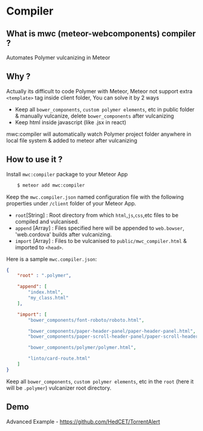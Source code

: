 # Compiler

## What is mwc (meteor-webcomponents) compiler ?


Automates Polymer vulcanizing in Meteor


## Why ?


Actually its difficult to code Polymer with Meteor, Meteor not support extra `<template>` tag inside client folder, You can solve it by 2 ways


* Keep all `bower_components`, `custom polymer elements`, etc in public folder & manually vulcanize, delete `bower_components` after vulcanizing
* Keep html inside javascript (like .jsx in react)


mwc:compiler will automatically watch Polymer project folder anywhere in local file system & added to meteor after vulcanizing


## How to use it ?


Install `mwc:compiler` package to your Meteor App 


```sh
    $ meteor add mwc:compiler
```

Keep the `mwc.compiler.json` named configuration file with the following properties under `/client` folder of your Meteor App.


* `root`[String] : Root directory from which `html`,`js`,`css`,etc files to be compiled and vulcanised.
* `append` [Array] : Files specified here will be appended to `web.bowser`, 'web.cordova' builds after vulcanizing.
* `import` [Array] : Files to be vulcanised to `public/mwc_compiler.html` & imported to `<head>`.


Here is a sample `mwc.compiler.json`:

```json
{
    "root" : ".polymer",

    "append": [
        "index.html",
        "my_class.html"
    ],

    "import": [
        "bower_components/font-roboto/roboto.html",

        "bower_components/paper-header-panel/paper-header-panel.html",
        "bower_components/paper-scroll-header-panel/paper-scroll-header-panel.html",

        "bower_components/polymer/polymer.html",

        "linto/card-route.html"
    ]     
}

```


Keep all `bower_components`, `custom polymer elements`, etc in the `root` (here it will be `.polymer`) vulcanizer root directory.


## Demo


Advanced Example - https://github.com/HedCET/TorrentAlert

